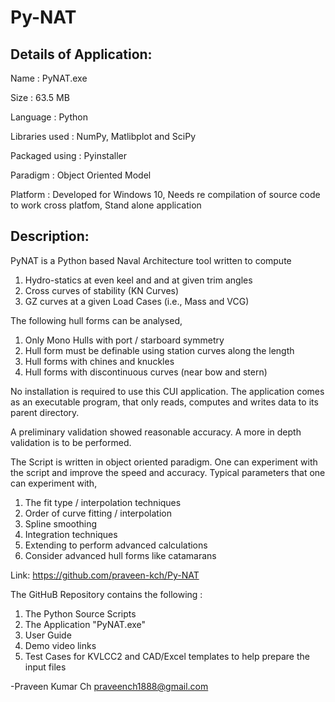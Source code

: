 # Py-NAT

Details of Application:
-----------------------------------
Name 		: PyNAT.exe

Size 		: 63.5 MB

Language 	: Python

Libraries used  : NumPy, Matlibplot and SciPy

Packaged using 	: Pyinstaller

Paradigm 	: Object Oriented Model

Platform 	: Developed for Windows 10, Needs re compilation of source code to work cross platfom, Stand alone application

Description:
-----------------------------------
PyNAT is a Python based Naval Architecture tool written to compute

 1. Hydro-statics at even keel and and at given trim angles
 2. Cross curves of stability (KN Curves)
 3. GZ curves at a given Load Cases (i.e., Mass and VCG)

The following hull forms can be analysed, 

 1. Only Mono Hulls with port / starboard symmetry
 2. Hull form must be definable using station curves along the length
 2. Hull forms with chines and knuckles
 3. Hull forms with discontinuous curves (near bow and stern)

No installation is required to use this CUI application. 
The application comes as an executable program, that only reads, computes and writes data to its parent directory.

A preliminary validation showed reasonable accuracy. A more in depth validation is to be performed.

The Script is written in object oriented paradigm.
One can experiment with the script and improve the speed and accuracy. 
Typical parameters that one can experiment with,
 1. The fit type / interpolation techniques
 2. Order of curve fitting / interpolation
 3. Spline smoothing
 3. Integration techniques
 4. Extending to perform advanced calculations
 5. Consider advanced hull forms like catamarans

Link: https://github.com/praveen-kch/Py-NAT

The GitHuB Repository contains the following :
 1. The Python Source Scripts
 2. The Application "PyNAT.exe"
 3. User Guide
 4. Demo video links
 5. Test Cases for KVLCC2 and CAD/Excel templates to help prepare the input files


-Praveen Kumar Ch
praveench1888@gmail.com
